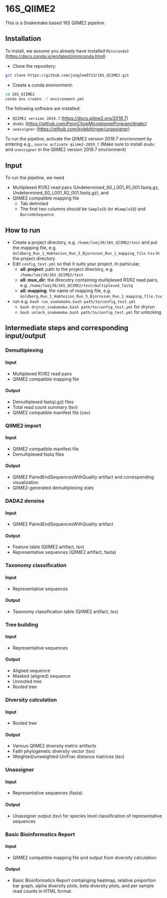 # 16S_QIIME2
This is a Snakemake based 16S QIIME2 pipeline.

## Installation
To install, we assume you already have installed `Miniconda3` (https://docs.conda.io/en/latest/miniconda.html)
- Clone the repository:
```bash
git clone https://github.com/junglee0713/16S_QIIME2.git
```
- Create a conda environment:
```bash
cd 16S_QIIME2
conda env create -f environment.yml
```

The following software are installed:
- `QIIME2 version 2019.7` (https://docs.qiime2.org/2019.7)
- `dnabc` (https://github.com/PennChopMicrobiomeProgram/dnabc)
- `unassigner` (https://github.com/kylebittinger/unassigner)

To run the pipeline, activate the QIIME2 version 2019.7 envrionment by entering e.g.,
`source activate qiime2-2019.7`
(Make sure to install `dnabc` and `unassigner` in the QIIME2 version 2019.7 envrionment)

## Input
To run the pipeline, we need
- Multiplexed R1/R2 read pairs (Undetermined_S0_L001_R1_001.fastq.gz, Undetermined_S0_L001_R2_001.fastq.gz), and
- QIIME2 compatible mapping file
  - Tab delimited
  - The first two columns should be `SampleID` (or `#SampleID`) and `BarcodeSequence`

## How to run
- Create a project directory, e.g. `/home/leej39/16S_QIIME2/test` and put the mapping file, e.g. `Goldberg_Run_1_Habtezion_Run_5_Bjornsson_Run_1_mapping_file.tsv` in the project directory
- Edit `config_test.yml` so that it suits your project. In particular,
  - **all: project**: path to the project directory, e.g. `/home/leej39/16S_QIIME2/test`
  - **all: mux_dir**: the direcotry containing multiplexed R1/R2 read pairs, e.g. `/home/leej39/16S_QIIME2/test/multiplexed_fastq` 
  - **all: mapping**: the name of mapping file, e.g. `Goldberg_Run_1_Habtezion_Run_5_Bjornsson_Run_1_mapping_file.tsv` 
- run e.g. `bash run_snakemake.bash path/to/config_test.yml`
  - `bash dryrun_snakemake.bash path/to/config_test.yml` for dryrun
  - `bash unlock_snakemake.bash path/to/config_test.yml` for unlocking
  
## Intermediate steps and corresponding input/output

### Demultiplexing
#### Input
- Multiplexed R1/R2 read pairs
- QIIME2 compatible mapping file
#### Output
- Demultiplexed fastq(.gz) files
- Total read count summary (tsv)
- QIIME2 compatible manifest file (csv)

### QIIME2 import
#### Input
- QIIME2 compatible manifest file
- Demultiplexed fastq files
#### Output
- QIIME2 PairedEndSequencesWithQuality artifact and corresponding visualization
- QIIME2-generated demultiplexing stats

### DADA2 denoise
#### Input
- QIIME2 PairedEndSequencesWithQuality artifact
#### Output
- Feature table (QIIME2 artifact, tsv)
- Representative sequences (QIIME2 artifact, fasta)

### Taxonomy classification
#### Input
- Representative sequences 
#### Output
- Taxonomy classification table (QIIME2 artifact, tsv) 

### Tree building
#### Input
- Representative sequences 
#### Output
- Aligned sequence
- Masked (aligned) sequence
- Unrooted tree
- Rooted tree

### Diversity calculation
#### Input
- Rooted tree
#### Output
- Various QIIME2 diversity metric artifacts
- Faith phylogenetic diversity vector (tsv)
- Weighted/unweighted UniFrac distance matrices (tsv)

### Unassigner
#### Input
- Representative sequences (fasta)
#### Output
- Unassigner output (tsv) for species level classification of representative sequences

### Basic Bioinformatics Report
#### Input
- QIIME2 compatible mapping file and output from diversity calculation 
#### Output
- Basic Bioinformatics Report containging heatmap, relative proportion bar graph, alpha diversity plots, beta diversity plots, and per sample read counts in HTML format.
